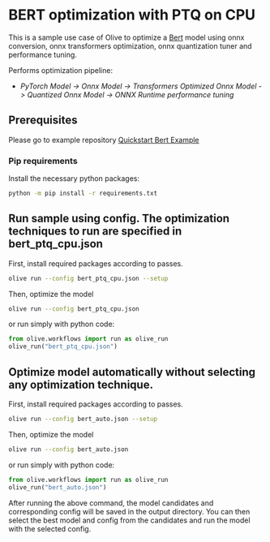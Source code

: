 # BERT optimization with PTQ on CPU
This is a sample use case of Olive to optimize a [Bert](https://huggingface.co/Intel/bert-base-uncased-mrpc) model using onnx conversion, onnx transformers optimization,
onnx quantization tuner and performance tuning.

Performs optimization pipeline:
- *PyTorch Model -> Onnx Model -> Transformers Optimized Onnx Model -> Quantized Onnx Model ->  ONNX Runtime performance tuning*

## Prerequisites
Please go to example repository [Quickstart Bert Example](https://github.com/microsoft/Olive/tree/main/examples/bert)
### Pip requirements
Install the necessary python packages:
```bash
python -m pip install -r requirements.txt
```

## Run sample using config. The optimization techniques to run are specified in bert_ptq_cpu.json
First, install required packages according to passes.
```bash
olive run --config bert_ptq_cpu.json --setup
```
Then, optimize the model
```bash
olive run --config bert_ptq_cpu.json
```
or run simply with python code:
```python
from olive.workflows import run as olive_run
olive_run("bert_ptq_cpu.json")
```

## Optimize model automatically without selecting any optimization technique.
First, install required packages according to passes.
```bash
olive run --config bert_auto.json --setup
```
Then, optimize the model
```bash
olive run --config bert_auto.json
```
or run simply with python code:
```python
from olive.workflows import run as olive_run
olive_run("bert_auto.json")
```

After running the above command, the model candidates and corresponding config will be saved in the output directory.
You can then select the best model and config from the candidates and run the model with the selected config.
